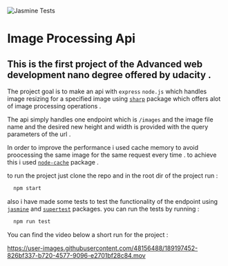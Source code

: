 ![Jasmine Tests ](https://github.com/mohamedessmattawfik/imageProcessingApi/actions/workflows/main.yml/badge.svg)

# Image Processing Api



## This is the first project of the Advanced web development nano degree offered by udacity . 
 The project goal is to make an api with `express` `node.js` which handles image resizing for a specified image using [`sharp`](https://www.npmjs.com/package/sharp) package which offers alot of image processing operations . 


 The api simply handles one endpoint which is `/images` and the image file name and the desired new height and width is provided with the query parameters of the url . 

In order to improve the performance i used cache memory to avoid proocessing the same image for the same request every time . to achieve this i used [`node-cache`](https://www.npmjs.com/package/node-cache) package .

to run the project just clone the repo and in the root dir of the project run : 
  ```bash
    npm start
  ```
  
  also i have made some tests to test the functionality of the endpoint using [`jasmine`](https://www.npmjs.com/package/jasmine) and [`supertest`](https://www.npmjs.com/package/supertest) packages. you can run the tests by running : 
  
  ```bash
    npm run test
  ```
   You can find the video below a short run for the project : 

https://user-images.githubusercontent.com/48156488/189197452-826bf337-b720-4577-9096-e2701bf28c84.mov

